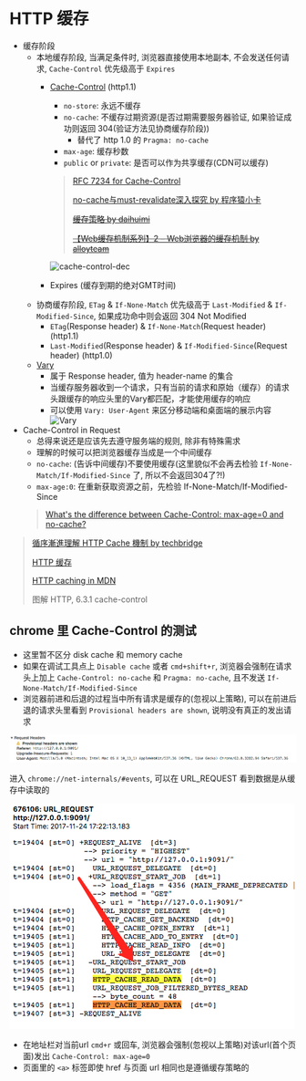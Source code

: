 # HTTP 缓存

* 缓存阶段
  * 本地缓存阶段, 当满足条件时, 浏览器直接使用本地副本, 不会发送任何请求, `Cache-Control` 优先级高于 `Expires`
    * [Cache-Control](https://developer.mozilla.org/zh-CN/docs/Web/HTTP/Headers/Cache-Control) (http1.1)
      * `no-store`: 永远不缓存
      * `no-cache`: 不缓存过期资源(是否过期需要服务器验证, 如果验证成功则返回 304(验证方法见协商缓存阶段))
        * 替代了 http 1.0 的 `Pragma: no-cache`
      * `max-age`: 缓存秒数
      * `public` or `private`: 是否可以作为共享缓存(CDN可以缓存)
      > [RFC 7234 for Cache-Control](https://tools.ietf.org/html/rfc7234#section-5.2)
      >
      > [no-cache与must-revalidate深入探究 by 程序猿小卡](http://www.cnblogs.com/chyingp/p/no-cache-vs-must-revalidate.html)
      >
      > ~~[缓存策略 by daihuimi](http://imweb.io/topic/55c6f9bac222e3af6ce235b9)~~
      >
      > ~~[【Web缓存机制系列】2 – Web浏览器的缓存机制 by alloyteam](http://www.alloyteam.com/2012/03/web-cache-2-browser-cache/)~~

      ![cache-control-dec](https://developers.google.com/web/fundamentals/performance/optimizing-content-efficiency/images/http-cache-decision-tree.png)
    * Expires (缓存到期的绝对GMT时间)
  * 协商缓存阶段, `ETag` & `If-None-Match` 优先级高于 `Last-Modified` & `If-Modified-Since`, 如果成功命中则会返回 304 Not Modified
    * `ETag`(Response header) & `If-None-Match`(Request header) (http1.1)
    * `Last-Modified`(Response header) & `If-Modified-Since`(Request header) (http1.0)
  * [Vary](https://developer.mozilla.org/zh-CN/docs/Web/HTTP/Caching_FAQ#%E5%B8%A6Vary%E5%A4%B4%E7%9A%84%E5%93%8D%E5%BA%94)
    * 属于 Response header, 值为 header-name 的集合
    * 当缓存服务器收到一个请求，只有当前的请求和原始（缓存）的请求头跟缓存的响应头里的Vary都匹配，才能使用缓存的响应
    * 可以使用 `Vary: User-Agent` 来区分移动端和桌面端的展示内容
    ![Vary](https://mdn.mozillademos.org/files/13769/HTTPVary.png)
* Cache-Control in Request
  * 总得来说还是应该先去遵守服务端的规则, 除非有特殊需求
  * 理解的时候可以把浏览器缓存当成是一个中间缓存
  * `no-cache`: (告诉中间缓存)不要使用缓存(这里貌似不会再去检验 `If-None-Match/If-Modified-Since` 了, 所以不会返回304了?!)
  * `max-age:0`: 在重新获取资源之前，先检验 If-None-Match/If-Modified-Since
  > [What's the difference between Cache-Control: max-age=0 and no-cache?](https://stackoverflow.com/questions/1046966/whats-the-difference-between-cache-control-max-age-0-and-no-cache)

> [循序漸進理解 HTTP Cache 機制 by techbridge](https://blog.techbridge.cc/2017/06/17/cache-introduction/)
>
> [HTTP 缓存](https://developers.google.com/web/fundamentals/performance/optimizing-content-efficiency/http-caching)
>
> [HTTP caching in MDN](https://developer.mozilla.org/en-US/docs/Web/HTTP/Caching)
>
> 图解 HTTP, 6.3.1 cache-control

## chrome 里 Cache-Control 的测试

* 这里暂不区分 disk cache 和 memory cache
* 如果在调试工具点上 `Disable cache` 或者 `cmd+shift+r`, 浏览器会强制在请求头上加上 `Cache-Control: no-cache` 和 `Pragma: no-cache`, 且不发送 `If-None-Match/If-Modified-Since`
* 浏览器前进和后退的过程当中所有请求是缓存的(忽视以上策略), 可以在前进后退的请求头里看到 `Provisional headers are shown`, 说明没有真正的发出请求

![cache-control](https://raw.githubusercontent.com/pbdm/img/master/20171124165919_Ppd5Q9_Screenshot.jpeg)

进入 `chrome://net-internals/#events`, 可以在 URL_REQUEST 看到数据是从缓存中读取的

![cache-control](https://raw.githubusercontent.com/pbdm/img/master/20171124172734_Dybrm1_Screenshot.jpeg)

* 在地址栏对当前url `cmd+r` 或回车, 浏览器会强制(忽视以上策略)对该url(首个页面)发出 `Cache-Control: max-age=0`
* 页面里的 `<a>` 标签即使 href 与页面 url 相同也是遵循缓存策略的